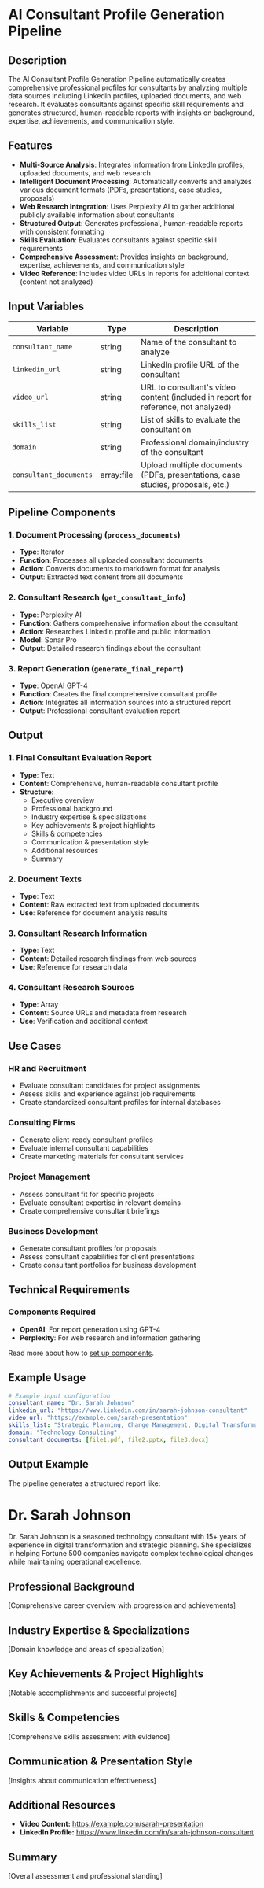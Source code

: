 # AI Consultant Profile Generation Pipeline

## Description

The AI Consultant Profile Generation Pipeline automatically creates comprehensive professional profiles for consultants by analyzing multiple data sources including LinkedIn profiles, uploaded documents, and web research. It evaluates consultants against specific skill requirements and generates structured, human-readable reports with insights on background, expertise, achievements, and communication style.

## Features

- **Multi-Source Analysis**: Integrates information from LinkedIn profiles, uploaded documents, and web research
- **Intelligent Document Processing**: Automatically converts and analyzes various document formats (PDFs, presentations, case studies, proposals)
- **Web Research Integration**: Uses Perplexity AI to gather additional publicly available information about consultants
- **Structured Output**: Generates professional, human-readable reports with consistent formatting
- **Skills Evaluation**: Evaluates consultants against specific skill requirements
- **Comprehensive Assessment**: Provides insights on background, expertise, achievements, and communication style
- **Video Reference**: Includes video URLs in reports for additional context (content not analyzed)

## Input Variables

| Variable               | Type       | Description                                                                        |
| ---------------------- | ---------- | ---------------------------------------------------------------------------------- |
| `consultant_name`      | string     | Name of the consultant to analyze                                                  |
| `linkedin_url`         | string     | LinkedIn profile URL of the consultant                                             |
| `video_url`            | string     | URL to consultant's video content (included in report for reference, not analyzed) |
| `skills_list`          | string     | List of skills to evaluate the consultant on                                       |
| `domain`               | string     | Professional domain/industry of the consultant                                     |
| `consultant_documents` | array:file | Upload multiple documents (PDFs, presentations, case studies, proposals, etc.)     |

## Pipeline Components

### 1. Document Processing (`process_documents`)

- **Type**: Iterator
- **Function**: Processes all uploaded consultant documents
- **Action**: Converts documents to markdown format for analysis
- **Output**: Extracted text content from all documents

### 2. Consultant Research (`get_consultant_info`)

- **Type**: Perplexity AI
- **Function**: Gathers comprehensive information about the consultant
- **Action**: Researches LinkedIn profile and public information
- **Model**: Sonar Pro
- **Output**: Detailed research findings about the consultant

### 3. Report Generation (`generate_final_report`)

- **Type**: OpenAI GPT-4
- **Function**: Creates the final comprehensive consultant profile
- **Action**: Integrates all information sources into a structured report
- **Output**: Professional consultant evaluation report

## Output

### 1. Final Consultant Evaluation Report

- **Type**: Text
- **Content**: Comprehensive, human-readable consultant profile
- **Structure**:
  - Executive overview
  - Professional background
  - Industry expertise & specializations
  - Key achievements & project highlights
  - Skills & competencies
  - Communication & presentation style
  - Additional resources
  - Summary

### 2. Document Texts

- **Type**: Text
- **Content**: Raw extracted text from uploaded documents
- **Use**: Reference for document analysis results

### 3. Consultant Research Information

- **Type**: Text
- **Content**: Detailed research findings from web sources
- **Use**: Reference for research data

### 4. Consultant Research Sources

- **Type**: Array
- **Content**: Source URLs and metadata from research
- **Use**: Verification and additional context

## Use Cases

### HR and Recruitment

- Evaluate consultant candidates for project assignments
- Assess skills and experience against job requirements
- Create standardized consultant profiles for internal databases

### Consulting Firms

- Generate client-ready consultant profiles
- Evaluate internal consultant capabilities
- Create marketing materials for consultant services

### Project Management

- Assess consultant fit for specific projects
- Evaluate consultant expertise in relevant domains
- Create comprehensive consultant briefings

### Business Development

- Generate consultant profiles for proposals
- Assess consultant capabilities for client presentations
- Create consultant portfolios for business development

## Technical Requirements

### Components Required

- **OpenAI**: For report generation using GPT-4
- **Perplexity**: For web research and information gathering

Read more about how to [set up components](https://docs.instill-ai.com/docs/set-up-component).

## Example Usage

```yaml
# Example input configuration
consultant_name: "Dr. Sarah Johnson"
linkedin_url: "https://www.linkedin.com/in/sarah-johnson-consultant"
video_url: "https://example.com/sarah-presentation"
skills_list: "Strategic Planning, Change Management, Digital Transformation, Stakeholder Management, Data Analysis"
domain: "Technology Consulting"
consultant_documents: [file1.pdf, file2.pptx, file3.docx]
```

## Output Example

The pipeline generates a structured report like:

# Dr. Sarah Johnson

Dr. Sarah Johnson is a seasoned technology consultant with 15+ years of experience in digital transformation and strategic planning. She specializes in helping Fortune 500 companies navigate complex technological changes while maintaining operational excellence.

## Professional Background

[Comprehensive career overview with progression and achievements]

## Industry Expertise & Specializations

[Domain knowledge and areas of specialization]

## Key Achievements & Project Highlights

[Notable accomplishments and successful projects]

## Skills & Competencies

[Comprehensive skills assessment with evidence]

## Communication & Presentation Style

[Insights about communication effectiveness]

## Additional Resources

- **Video Content:** https://example.com/sarah-presentation
- **LinkedIn Profile:** https://www.linkedin.com/in/sarah-johnson-consultant

## Summary

[Overall assessment and professional standing]
